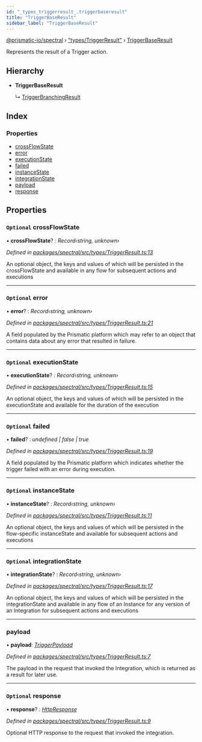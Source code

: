 ```yaml
---
id: "_types_triggerresult_.triggerbaseresult"
title: "TriggerBaseResult"
sidebar_label: "TriggerBaseResult"
---
```


[@prismatic-io/spectral](../index.md) › ["types/TriggerResult"](../modules/_types_triggerresult_.md) › [TriggerBaseResult](_types_triggerresult_.triggerbaseresult.md)

Represents the result of a Trigger action.

## Hierarchy

* **TriggerBaseResult**

  ↳ [TriggerBranchingResult](_types_triggerresult_.triggerbranchingresult.md)

## Index

### Properties

* [crossFlowState](_types_triggerresult_.triggerbaseresult.md#optional-crossflowstate)
* [error](_types_triggerresult_.triggerbaseresult.md#optional-error)
* [executionState](_types_triggerresult_.triggerbaseresult.md#optional-executionstate)
* [failed](_types_triggerresult_.triggerbaseresult.md#optional-failed)
* [instanceState](_types_triggerresult_.triggerbaseresult.md#optional-instancestate)
* [integrationState](_types_triggerresult_.triggerbaseresult.md#optional-integrationstate)
* [payload](_types_triggerresult_.triggerbaseresult.md#payload)
* [response](_types_triggerresult_.triggerbaseresult.md#optional-response)

## Properties

### `Optional` crossFlowState

• **crossFlowState**? : *Record‹string, unknown›*

*Defined in [packages/spectral/src/types/TriggerResult.ts:13](https://github.com/prismatic-io/spectral/blob/v7.6.2/packages/spectral/src/types/TriggerResult.ts#L13)*

An optional object, the keys and values of which will be persisted in the crossFlowState and available in any flow for subsequent actions and executions

___

### `Optional` error

• **error**? : *Record‹string, unknown›*

*Defined in [packages/spectral/src/types/TriggerResult.ts:21](https://github.com/prismatic-io/spectral/blob/v7.6.2/packages/spectral/src/types/TriggerResult.ts#L21)*

A field populated by the Prismatic platform which may refer to an object that contains data about any error that resulted in failure.

___

### `Optional` executionState

• **executionState**? : *Record‹string, unknown›*

*Defined in [packages/spectral/src/types/TriggerResult.ts:15](https://github.com/prismatic-io/spectral/blob/v7.6.2/packages/spectral/src/types/TriggerResult.ts#L15)*

An optional object, the keys and values of which will be persisted in the executionState and available for the duration of the execution

___

### `Optional` failed

• **failed**? : *undefined | false | true*

*Defined in [packages/spectral/src/types/TriggerResult.ts:19](https://github.com/prismatic-io/spectral/blob/v7.6.2/packages/spectral/src/types/TriggerResult.ts#L19)*

A field populated by the Prismatic platform which indicates whether the trigger failed with an error during execution.

___

### `Optional` instanceState

• **instanceState**? : *Record‹string, unknown›*

*Defined in [packages/spectral/src/types/TriggerResult.ts:11](https://github.com/prismatic-io/spectral/blob/v7.6.2/packages/spectral/src/types/TriggerResult.ts#L11)*

An optional object, the keys and values of which will be persisted in the flow-specific instanceState and available for subsequent actions and executions

___

### `Optional` integrationState

• **integrationState**? : *Record‹string, unknown›*

*Defined in [packages/spectral/src/types/TriggerResult.ts:17](https://github.com/prismatic-io/spectral/blob/v7.6.2/packages/spectral/src/types/TriggerResult.ts#L17)*

An optional object, the keys and values of which will be persisted in the integrationState and available in any flow of an Instance for any version of an Integration for subsequent actions and executions

___

###  payload

• **payload**: *[TriggerPayload](_types_triggerpayload_.triggerpayload.md)*

*Defined in [packages/spectral/src/types/TriggerResult.ts:7](https://github.com/prismatic-io/spectral/blob/v7.6.2/packages/spectral/src/types/TriggerResult.ts#L7)*

The payload in the request that invoked the Integration, which is returned as a result for later use.

___

### `Optional` response

• **response**? : *[HttpResponse](_types_httpresponse_.httpresponse.md)*

*Defined in [packages/spectral/src/types/TriggerResult.ts:9](https://github.com/prismatic-io/spectral/blob/v7.6.2/packages/spectral/src/types/TriggerResult.ts#L9)*

Optional HTTP response to the request that invoked the integration.
